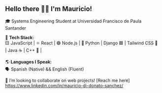 ## Hello there 🧔👾 I'm Mauricio!


🎓 Systems Engineering Student at Universidad Francisco de Paula Santander

🎯 **Tech Stack:**  
🟨 JavaScript | ⚛️ React | 🟢 Node.js | 🐍 Python | Django 🟩 | Tailwind CSS 🎨 | Java ☕ | C++ 🔵 |   

🌎 **Languages I Speak:**  
🗣️ Spanish (Native) && English (Fluent)  

🤝 I’m looking to collaborate on web projects!
[Reach me here]
https://www.linkedin.com/in/mauricio-di-donato-sanchez/

<!--
**MauricioDDS/MauricioDDS** is a ✨ _special_ ✨ repository because its `README.md` (this file) appears on your GitHub profile.

Here are some ideas to get you started:

- 🔭 I’m currently working on ...
- 🌱 I’m currently learning ...
- 👯 I’m looking to collaborate on ...
- 🤔 I’m looking for help with ...
- 💬 Ask me about ...
- 📫 How to reach me: ...
- 😄 Pronouns: ...
- ⚡ Fun fact: ...
-->
